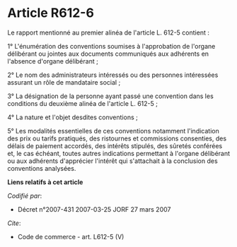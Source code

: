 # Article R612-6

Le rapport mentionné au premier alinéa de l'article L. 612-5 contient : 

1° L'énumération des conventions soumises à l'approbation de l'organe délibérant ou jointes aux documents communiqués aux
adhérents en l'absence d'organe délibérant ; 

2° Le nom des administrateurs intéressés ou des personnes intéressées assurant un rôle de mandataire social ; 

3° La désignation de la personne ayant passé une convention dans les conditions du deuxième alinéa de l'article L. 612-5 ; 

4° La nature et l'objet desdites conventions ; 

5° Les modalités essentielles de ces conventions notamment l'indication des prix ou tarifs pratiqués, des ristournes et
commissions consenties, des délais de paiement accordés, des intérêts stipulés, des sûretés conférées et, le cas échéant,
toutes autres indications permettant à l'organe délibérant ou aux adhérents d'apprécier l'intérêt qui s'attachait à la
conclusion des conventions analysées.

**Liens relatifs à cet article**

_Codifié par_:

  - Décret n°2007-431 2007-03-25 JORF 27 mars 2007

_Cite_:

  - Code de commerce - art. L612-5 (V)
